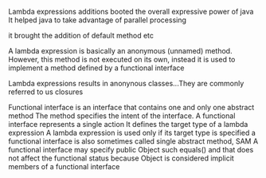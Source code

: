 Lambda expressions additions booted the overall expressive power of java
It helped java to take advantage of parallel processing

it brought the addition of default method etc

A lambda expression is basically an anonymous (unnamed) method. However, this 
method is not executed on its own, instead it is used to implement a method
defined by a functional interface

Lambda expressions results in anonynous classes...They are commonly referred to
us closures

Functional interface is an interface that contains one and only one abstract method
The method specifies the intent of the interface. A functional interface represents a 
single action
It defines the target type of a lambda expression
A lambda expression is used only if its target type is specified
a functional interface is also sometimes called single abstract method, SAM
A functional interface may specify public Object such equals() and that does not 
affect the functional status because Object is considered implicit members of a functional interface


